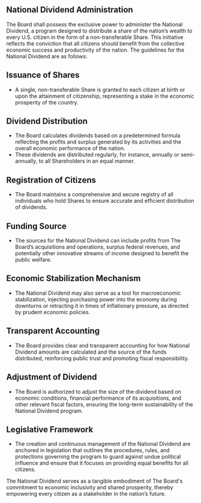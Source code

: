 ## National Dividend Administration

The Board shall possess the exclusive power to administer the National Dividend,
a program designed to distribute a share of the nation’s wealth to every U.S.
citizen in the form of a non-transferable Share. This initiative reflects the
conviction that all citizens should benefit from the collective economic success
and productivity of the nation. The guidelines for the National Dividend are as
follows:

## Issuance of Shares

- A single, non-transferable Share is granted to each citizen at birth or upon
  the attainment of citizenship, representing a stake in the economic prosperity
  of the country.

## Dividend Distribution

- The Board calculates dividends based on a predetermined formula reflecting the
  profits and surplus generated by its activities and the overall economic
  performance of the nation.
- These dividends are distributed regularly, for instance, annually or
  semi-annually, to all Shareholders in an equal manner.

## Registration of Citizens

- The Board maintains a comprehensive and secure registry of all individuals who
  hold Shares to ensure accurate and efficient distribution of dividends.

## Funding Source

- The sources for the National Dividend can include profits from The Board’s
  acquisitions and operations, surplus federal revenues, and potentially other
  innovative streams of income designed to benefit the public welfare.

## Economic Stabilization Mechanism

- The National Dividend may also serve as a tool for macroeconomic
  stabilization, injecting purchasing power into the economy during downturns or
  retracting it in times of inflationary pressure, as directed by prudent
  economic policies.

## Transparent Accounting

- The Board provides clear and transparent accounting for how National Dividend
  amounts are calculated and the source of the funds distributed, reinforcing
  public trust and promoting fiscal responsibility.

## Adjustment of Dividend

- The Board is authorized to adjust the size of the dividend based on economic
  conditions, financial performance of its acquisitions, and other relevant
  fiscal factors, ensuring the long-term sustainability of the National Dividend
  program.

## Legislative Framework

- The creation and continuous management of the National Dividend are anchored
  in legislation that outlines the procedures, rules, and protections governing
  the program to guard against undue political influence and ensure that it
  focuses on providing equal benefits for all citizens.

The National Dividend serves as a tangible embodiment of The Board's commitment
to economic inclusivity and shared prosperity, thereby empowering every citizen
as a stakeholder in the nation’s future.
